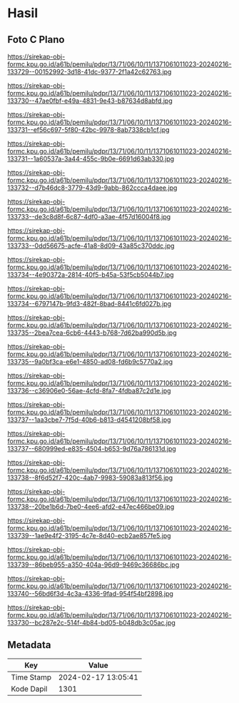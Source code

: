 # Hasil

## Foto C Plano

https://sirekap-obj-formc.kpu.go.id/a61b/pemilu/pdpr/13/71/06/10/11/1371061011023-20240216-133729--00152992-3d18-41dc-9377-2f1a42c62763.jpg

https://sirekap-obj-formc.kpu.go.id/a61b/pemilu/pdpr/13/71/06/10/11/1371061011023-20240216-133730--47ae0fbf-e49a-4831-9e43-b87634d8abfd.jpg

https://sirekap-obj-formc.kpu.go.id/a61b/pemilu/pdpr/13/71/06/10/11/1371061011023-20240216-133731--ef56c697-5f80-42bc-9978-8ab7338cb1cf.jpg

https://sirekap-obj-formc.kpu.go.id/a61b/pemilu/pdpr/13/71/06/10/11/1371061011023-20240216-133731--1a60537a-3a44-455c-9b0e-6691d63ab330.jpg

https://sirekap-obj-formc.kpu.go.id/a61b/pemilu/pdpr/13/71/06/10/11/1371061011023-20240216-133732--d7b46dc8-3779-43d9-9abb-862ccca4daee.jpg

https://sirekap-obj-formc.kpu.go.id/a61b/pemilu/pdpr/13/71/06/10/11/1371061011023-20240216-133733--de3c8d8f-6c87-4df0-a3ae-4f57d16004f8.jpg

https://sirekap-obj-formc.kpu.go.id/a61b/pemilu/pdpr/13/71/06/10/11/1371061011023-20240216-133733--0dd56675-acfe-41a8-8d09-43a85c370ddc.jpg

https://sirekap-obj-formc.kpu.go.id/a61b/pemilu/pdpr/13/71/06/10/11/1371061011023-20240216-133734--4e90372a-2814-40f5-b45a-53f5cb5044b7.jpg

https://sirekap-obj-formc.kpu.go.id/a61b/pemilu/pdpr/13/71/06/10/11/1371061011023-20240216-133734--6797147b-9fd3-482f-8bad-8441c6fd027b.jpg

https://sirekap-obj-formc.kpu.go.id/a61b/pemilu/pdpr/13/71/06/10/11/1371061011023-20240216-133735--2bea7cea-6cb6-4443-b768-7d62ba990d5b.jpg

https://sirekap-obj-formc.kpu.go.id/a61b/pemilu/pdpr/13/71/06/10/11/1371061011023-20240216-133735--9a0bf3ca-e6e1-4850-ad08-fd6b9c5770a2.jpg

https://sirekap-obj-formc.kpu.go.id/a61b/pemilu/pdpr/13/71/06/10/11/1371061011023-20240216-133736--c36906e0-56ae-4cfd-8fa7-4fdba87c2d1e.jpg

https://sirekap-obj-formc.kpu.go.id/a61b/pemilu/pdpr/13/71/06/10/11/1371061011023-20240216-133737--1aa3cbe7-7f5d-40b6-b813-d4541208bf58.jpg

https://sirekap-obj-formc.kpu.go.id/a61b/pemilu/pdpr/13/71/06/10/11/1371061011023-20240216-133737--680999ed-e835-4504-b653-9d76a786131d.jpg

https://sirekap-obj-formc.kpu.go.id/a61b/pemilu/pdpr/13/71/06/10/11/1371061011023-20240216-133738--8f6d52f7-420c-4ab7-9983-59083a813f56.jpg

https://sirekap-obj-formc.kpu.go.id/a61b/pemilu/pdpr/13/71/06/10/11/1371061011023-20240216-133738--20be1b6d-7be0-4ee6-afd2-e47ec466be09.jpg

https://sirekap-obj-formc.kpu.go.id/a61b/pemilu/pdpr/13/71/06/10/11/1371061011023-20240216-133739--1ae9e4f2-3195-4c7e-8d40-ecb2ae857fe5.jpg

https://sirekap-obj-formc.kpu.go.id/a61b/pemilu/pdpr/13/71/06/10/11/1371061011023-20240216-133739--86beb955-a350-404a-96d9-9469c36686bc.jpg

https://sirekap-obj-formc.kpu.go.id/a61b/pemilu/pdpr/13/71/06/10/11/1371061011023-20240216-133740--56bd6f3d-4c3a-4336-9fad-954f54bf2898.jpg

https://sirekap-obj-formc.kpu.go.id/a61b/pemilu/pdpr/13/71/06/10/11/1371061011023-20240216-133730--bc287e2c-514f-4b84-bd05-b048db3c05ac.jpg


## Metadata

| Key        | Value               |
| ---------- | ------------------- |
| Time Stamp | 2024-02-17 13:05:41 |
| Kode Dapil | 1301                |




